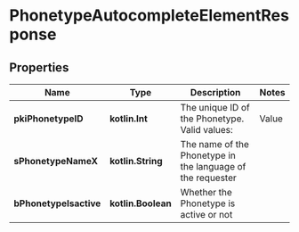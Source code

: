 
# PhonetypeAutocompleteElementResponse

## Properties
| Name | Type | Description | Notes |
| ------------ | ------------- | ------------- | ------------- |
| **pkiPhonetypeID** | **kotlin.Int** | The unique ID of the Phonetype.  Valid values:  |Value|Description| |-|-| |1|Office| |2|Home| |3|Mobile| |4|Fax| |5|Pager| |6|Toll Free| |  |
| **sPhonetypeNameX** | **kotlin.String** | The name of the Phonetype in the language of the requester |  |
| **bPhonetypeIsactive** | **kotlin.Boolean** | Whether the Phonetype is active or not |  |



